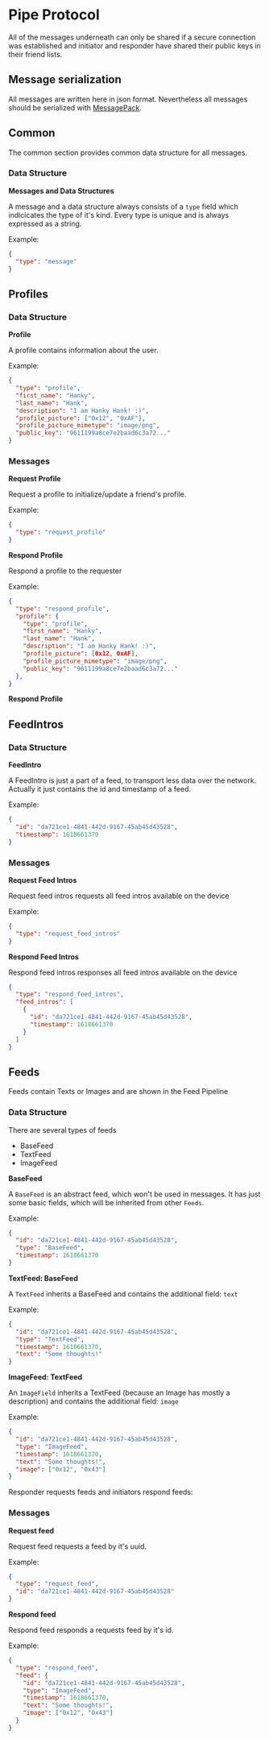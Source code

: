 # Pipe Protocol

All of the messages underneath can only be shared if a secure connection was established and initiator and responder have shared their public keys in their friend lists.

## Message serialization

All messages are written here in json format.
Nevertheless all messages should be serialized with [MessagePack](https://msgpack.org/).

## Common

The common section provides common data structure for all messages.

### Data Structure

**Messages and Data Structures**

A message and a data structure always consists of a `type` field which indicicates the type of it's kind.
Every type is unique and is always expressed as a string.

Example:

```json
{
  "type": "message"
}
```

## Profiles

### Data Structure

**Profile**

A profile contains information about the user.

Example:

```json
{
  "type": "profile",
  "first_name": "Hanky",
  "last_name": "Hank",
  "description": "I am Hanky Hank! :)",
  "profile_picture": ["0x12", "0xAF"],
  "profile_picture_mimetype": "image/png",
  "public_key": "9611199a8ce7e2baad6c3a72..."
}
```

### Messages

**Request Profile**

Request a profile to initialize/update a friend's profile.

Example:

```json
{
  "type": "request_profile"
}
```

**Respond Profile**

Respond a profile to the requester

Example:

```json
{
  "type": "respond_profile",
  "profile": {
    "type": "profile",
    "first_name": "Hanky",
    "last_name": "Hank",
    "description": "I am Hanky Hank! :)",
    "profile_picture": [0x12, 0xAF],
    "profile_picture_mimetype": "image/png",
    "public_key": "9611199a8ce7e2baad6c3a72..."
  },
}
```

**Respond Profile**

## FeedIntros

### Data Structure

**FeedIntro**

A FeedIntro is just a part of a feed, to transport less data over the network.
Actually it just contains the id and timestamp of a feed.

Example:

```json
{
  "id": "da721ce1-4841-442d-9167-45ab45d43528",
  "timestamp": 1618661370
}
```

### Messages

**Request Feed Intros**

Request feed intros requests all feed intros available on the device

Example:

```json
{
  "type": "request_feed_intros"
}
```

**Respond Feed Intros**

Respond feed intros responses all feed intros available on the device

```json
{
  "type": "respond_feed_intros",
  "feed_intros": [
    {
      "id": "da721ce1-4841-442d-9167-45ab45d43528",
      "timestamp": 1618661370
    }
  ]
}
```

## Feeds

Feeds contain Texts or Images and are shown in the Feed Pipeline

### Data Structure

There are several types of feeds

- BaseFeed
- TextFeed
- ImageFeed

**BaseFeed**

A `BaseFeed` is an abstract feed, which won't be used in messages.
It has just some basic fields, which will be inherited from other `Feeds`.

Example:

```json
{
  "id": "da721ce1-4841-442d-9167-45ab45d43528",
  "type": "BaseFeed",
  "timestamp": 1618661370
}
```

**TextFeed: BaseFeed**

A `TextFeed` inherits a BaseFeed and contains the additional field: `text`

Example:

```json
{
  "id": "da721ce1-4841-442d-9167-45ab45d43528",
  "type": "TextFeed",
  "timestamp": 1618661370,
  "text": "Some thoughts!"
}
```

**ImageFeed: TextFeed**

An `ImageField` inherits a TextFeed (because an Image has mostly a description) and contains the additional field: `image`

Example:

```json
{
  "id": "da721ce1-4841-442d-9167-45ab45d43528",
  "type": "ImageFeed",
  "timestamp": 1618661370,
  "text": "Some thoughts!",
  "image": ["0x12", "0x43"]
}
```

Responder requests feeds and initiators respond feeds:

### Messages

**Request feed**

Request feed requests a feed by it's uuid.

Example:

```json
{
  "type": "request_feed",
  "id": "da721ce1-4841-442d-9167-45ab45d43528"
}
```

**Respond feed**

Respond feed responds a requests feed by it's id.

Example:

```json
{
  "type": "respond_feed",
  "feed": {
    "id": "da721ce1-4841-442d-9167-45ab45d43528",
    "type": "ImageFeed",
    "timestamp": 1618661370,
    "text": "Some thoughts!",
    "image": ["0x12", "0x43"]
  }
}
```
